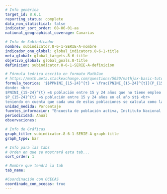 ```yaml
---
# Info genérica
target_id: 8.6.1
reporting_status: complete
data_non_statistical: false
indicator_sort_order: 08-06-01-aa
national_geographical_coverage: Canarias

# Info de Subindicador
nombre: subindicator.8-6-1-SERIE-A-nombre
indicador_onu_global: global_indicators.8-6-1-title
meta_global: global_targets.8-6-title
objetivo_global: global_goals.8-title
definicion: subindicator.8-6-1-SERIE-A-definicion

# Fórmula teórica escrita en formato MathJax
# https://math.meta.stackexchange.com/questions/5020/mathjax-basic-tutorial-and-quick-reference
formula_teorica: '$$PPNINI_{15-24}^{t} = \frac{PNINI_{15-24}^{t}}{P_{15-24}^{t}} \cdot 100$$ <br>
donde: <br>
$PNINI_{15-24}^{t} =$ población entre 15 y 24 años que no tiene empleo ni ha realizado estudios o formación (reglada o no reglada) en las últimas cuatro semanas en el año $t$ <br>
$P_{15-24}^{t} =$ población entre 15 y 24 años en el año $t$ <br>
teniendo en cuenta que cada una de estas poblaciones se calcula como la media aritmética de los cuatro trimestres del año'
unidad_medida: Porcentaje
fuentes_informacion: "Encuesta de población activa, Instituto Nacional de Estadística (INE)"
periodicidad: Anual
observaciones: 

# Info de Gráficas
graph_title: subindicator.8-6-1-SERIE-A-graph-title
graph_type: bar

# Info para las tabs
# Orden en que se mostrará esta tab...
sort_order: 1

# Nombre que tendrá la tab
tab_name: 

#Coordinación con OCECAS
coordinado_con_ocecas: true
---
```


